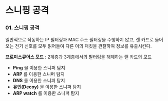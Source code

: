 # 스니핑 공격

### 01. 스니핑 공격

 일반적으로 작동하는 IP 필터링과 MAC 주소 필터링을 수행하지 않고, 랜 카드로 들어오는 전기 신호를 모두 읽어들여 다른 이의 패킷을 관찰하여 정보를 유출시킨다.

  **프로미스큐어스 모드** : 2계층과 3계층에서의 필터링을 해제하는 랜 카드의 모드

- **Ping** 을 이용한 스니퍼 탐지
- **ARP** 를 이용한 스니퍼 탐지
- **DNS** 를 이용한 스니퍼 탐지
- **유인(Decoy)** 을 이용한 스니퍼 탐지
- **ARP watch** 를 이용한 스니퍼 탐지

